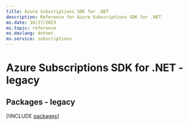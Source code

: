 ```yaml
---
title: Azure Subscriptions SDK for .NET
description: Reference for Azure Subscriptions SDK for .NET
ms.date: 10/27/2023
ms.topic: reference
ms.devlang: dotnet
ms.service: subscriptions
---
```

# Azure Subscriptions SDK for .NET - legacy
## Packages - legacy
[!INCLUDE [packages](subscriptions-index.md)]